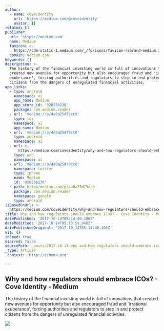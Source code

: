 ```yaml
---
author:
  - name: coveidentity
    url: 'https://medium.com/@coveidentity'
    avatar: {}
related: []
publisher:
  url: 'https://medium.com'
  name: Medium
  favicon: >-
    https://cdn-static-1.medium.com/_/fp/icons/favicon-rebrand-medium.3Y6xpZ-0FSdWDnPM3hSBIA.ico
  domain: medium.com
keywords: []
description: >-
  The history of the financial investing world is full of innovations that
  created new avenues for opportunity but also encouraged fraud and 'irrational
  exuberance', forcing authorities and regulators to step in and protect
  citizens from the dangers of unregulated financial activities.
app_links:
  - type: android
    namespace: ai
    app_name: Medium
    app_store_id: '828256236'
    package: com.medium.reader
  - url: 'medium://p/4a0a25d79cc0'
    type: ios
    namespace: ai
    app_name: Medium
  - url: 'medium://p/4a0a25d79cc0'
    type: android
    namespace: ai
  - url: >-
      https://medium.com/coveidentity/why-and-how-regulators-should-embrace-icos-4a0a25d79cc0
    type: web
    namespace: ai
  - url: 'medium://p/4a0a25d79cc0'
    namespace: twitter
    type: iphone
    name: Medium
    id: '828256236'
  - path: https/medium.com/p/4a0a25d79cc0
    package: com.medium.reader
    namespace: google
    type: android
isBasedOnUrl: >-
  https://medium.com/coveidentity/why-and-how-regulators-should-embrace-icos-4a0a25d79cc0
title: Why and how regulators should embrace ICOs? - Cove Identity - Medium
datePublished: '2017-10-14T05:14:40.106Z'
dateModified: '2017-10-14T05:13:58.946Z'
datePublishedOriginal: '2017-10-14T05:14:40.106Z'
via: {}
inFeed: true
starred: false
sourcePath: _posts/2017-10-14-why-and-how-regulators-should-embrace-icos-cove-identity.md
_type: Article
_context: 'http://schema.org'

---
```

<article style=""><h1>Why and how regulators should embrace ICOs? - Cove Identity - Medium</h1><p>The history of the financial investing world is full of innovations that created new avenues for opportunity but also encouraged fraud and 'irrational exuberance', forcing authorities and regulators to step in and protect citizens from the dangers of unregulated financial activities.</p><img src="https://cdn-images-1.medium.com/max/1200/1*ReiomPJDqwHFQkaaU7pYcA.jpeg" /></article>